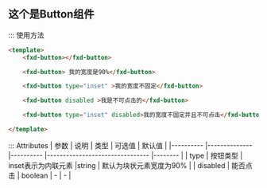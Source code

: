## 这个是Button组件

::: 使用方法
```html
<template>
    <fxd-button></fxd-button>

    <fxd-button> 我的宽度是90%</fxd-button>

    <fxd-button type="inset" >我的宽度不固定</fxd-button>

    <fxd-button disabled >我是不可点击的</fxd-button>

    <fxd-button type="inset" disabled>我的宽度不固定并且不可点击</fxd-button>

</template>
```

::: Attributes
| 参数      | 说明          | 类型      | 可选值                           | 默认值  |
|---------- |-------------- |---------- |--------------------------------  |-------- |
| type |  按钮类型 | inset表示为内联元素 |string | 默认为块状元素宽度为90% |
| disabled | 能否点击 | boolean | - | - |

